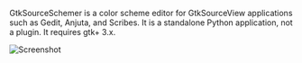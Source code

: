 
GtkSourceSchemer is a color scheme editor for GtkSourceView applications such as Gedit, Anjuta, and Scribes. It is a standalone Python application, not a plugin. It requires gtk+ 3.x.

![Screenshot](http://foodnotblogs.com/jono/gss_screenshot_osx.png)
